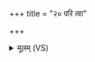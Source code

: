 +++
title = "२० परि त्वा"

+++
<details><summary>मूलम् (VS)</summary>

परि॑ त्वा धात्सवि॒ता दे॒वो अ॒ग्निर्वर्च॑सा मि॒त्रावरु॑णाव॒भि त्वा॑। सर्वा॒ अरा॑तीरव॒क्राम॒न्नेही॒दं रा॒ष्ट्रम॑करः सु॒नृता॑वत् ॥
</details>